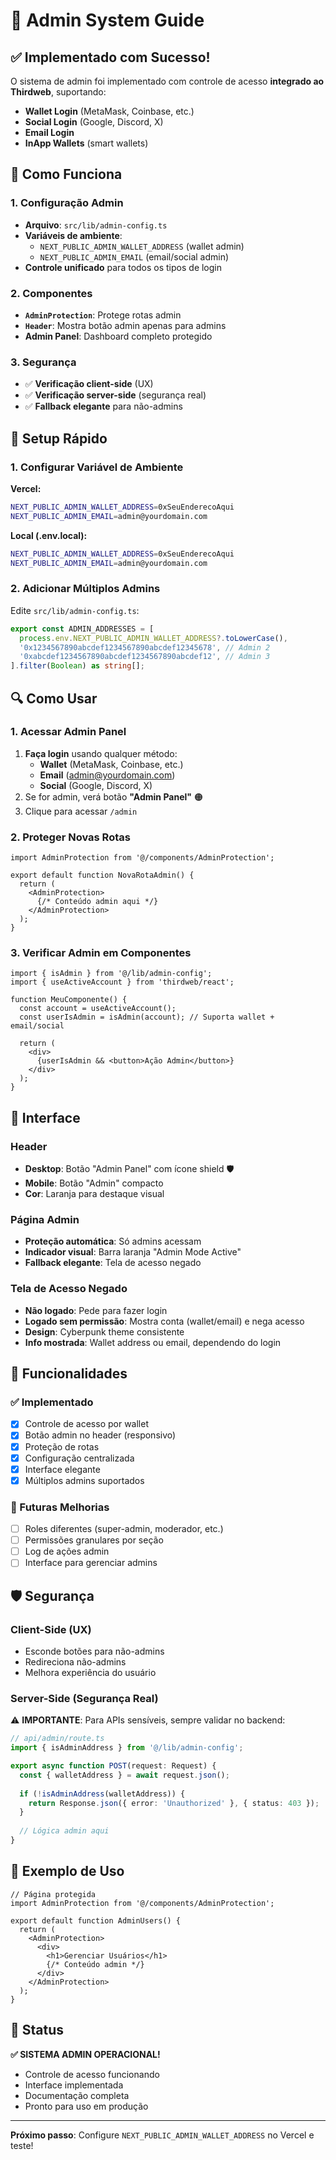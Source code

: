 # 🔐 Admin System Guide

## ✅ **Implementado com Sucesso!**

O sistema de admin foi implementado com controle de acesso **integrado ao Thirdweb**, suportando:
- **Wallet Login** (MetaMask, Coinbase, etc.)
- **Social Login** (Google, Discord, X)
- **Email Login** 
- **InApp Wallets** (smart wallets)

## 🎯 **Como Funciona**

### **1. Configuração Admin**
- **Arquivo**: `src/lib/admin-config.ts`
- **Variáveis de ambiente**: 
  - `NEXT_PUBLIC_ADMIN_WALLET_ADDRESS` (wallet admin)
  - `NEXT_PUBLIC_ADMIN_EMAIL` (email/social admin)
- **Controle unificado** para todos os tipos de login

### **2. Componentes**
- **`AdminProtection`**: Protege rotas admin
- **`Header`**: Mostra botão admin apenas para admins
- **Admin Panel**: Dashboard completo protegido

### **3. Segurança**
- ✅ **Verificação client-side** (UX)
- ✅ **Verificação server-side** (segurança real)
- ✅ **Fallback elegante** para não-admins

## 🚀 **Setup Rápido**

### **1. Configurar Variável de Ambiente**

**Vercel:**
```bash
NEXT_PUBLIC_ADMIN_WALLET_ADDRESS=0xSeuEnderecoAqui
NEXT_PUBLIC_ADMIN_EMAIL=admin@yourdomain.com
```

**Local (.env.local):**
```bash
NEXT_PUBLIC_ADMIN_WALLET_ADDRESS=0xSeuEnderecoAqui
NEXT_PUBLIC_ADMIN_EMAIL=admin@yourdomain.com
```

### **2. Adicionar Múltiplos Admins**

Edite `src/lib/admin-config.ts`:
```typescript
export const ADMIN_ADDRESSES = [
  process.env.NEXT_PUBLIC_ADMIN_WALLET_ADDRESS?.toLowerCase(),
  '0x1234567890abcdef1234567890abcdef12345678', // Admin 2
  '0xabcdef1234567890abcdef1234567890abcdef12', // Admin 3
].filter(Boolean) as string[];
```

## 🔍 **Como Usar**

### **1. Acessar Admin Panel**
1. **Faça login** usando qualquer método:
   - **Wallet** (MetaMask, Coinbase, etc.)
   - **Email** (admin@yourdomain.com)
   - **Social** (Google, Discord, X)
2. Se for admin, verá botão **"Admin Panel"** 🟠
3. Clique para acessar `/admin`

### **2. Proteger Novas Rotas**
```tsx
import AdminProtection from '@/components/AdminProtection';

export default function NovaRotaAdmin() {
  return (
    <AdminProtection>
      {/* Conteúdo admin aqui */}
    </AdminProtection>
  );
}
```

### **3. Verificar Admin em Componentes**
```tsx
import { isAdmin } from '@/lib/admin-config';
import { useActiveAccount } from 'thirdweb/react';

function MeuComponente() {
  const account = useActiveAccount();
  const userIsAdmin = isAdmin(account); // Suporta wallet + email/social
  
  return (
    <div>
      {userIsAdmin && <button>Ação Admin</button>}
    </div>
  );
}
```

## 🎨 **Interface**

### **Header**
- **Desktop**: Botão "Admin Panel" com ícone shield 🛡️
- **Mobile**: Botão "Admin" compacto
- **Cor**: Laranja para destaque visual

### **Página Admin**
- **Proteção automática**: Só admins acessam
- **Indicador visual**: Barra laranja "Admin Mode Active"
- **Fallback elegante**: Tela de acesso negado

### **Tela de Acesso Negado**
- **Não logado**: Pede para fazer login
- **Logado sem permissão**: Mostra conta (wallet/email) e nega acesso
- **Design**: Cyberpunk theme consistente
- **Info mostrada**: Wallet address ou email, dependendo do login

## 🔧 **Funcionalidades**

### **✅ Implementado**
- [x] Controle de acesso por wallet
- [x] Botão admin no header (responsivo)
- [x] Proteção de rotas
- [x] Configuração centralizada
- [x] Interface elegante
- [x] Múltiplos admins suportados

### **🚀 Futuras Melhorias**
- [ ] Roles diferentes (super-admin, moderador, etc.)
- [ ] Permissões granulares por seção
- [ ] Log de ações admin
- [ ] Interface para gerenciar admins

## 🛡️ **Segurança**

### **Client-Side (UX)**
- Esconde botões para não-admins
- Redireciona não-admins
- Melhora experiência do usuário

### **Server-Side (Segurança Real)**
⚠️ **IMPORTANTE**: Para APIs sensíveis, sempre validar no backend:

```typescript
// api/admin/route.ts
import { isAdminAddress } from '@/lib/admin-config';

export async function POST(request: Request) {
  const { walletAddress } = await request.json();
  
  if (!isAdminAddress(walletAddress)) {
    return Response.json({ error: 'Unauthorized' }, { status: 403 });
  }
  
  // Lógica admin aqui
}
```

## 📝 **Exemplo de Uso**

```tsx
// Página protegida
import AdminProtection from '@/components/AdminProtection';

export default function AdminUsers() {
  return (
    <AdminProtection>
      <div>
        <h1>Gerenciar Usuários</h1>
        {/* Conteúdo admin */}
      </div>
    </AdminProtection>
  );
}
```

## 🎉 **Status**

**✅ SISTEMA ADMIN OPERACIONAL!**

- Controle de acesso funcionando
- Interface implementada
- Documentação completa
- Pronto para uso em produção

---

**Próximo passo**: Configure `NEXT_PUBLIC_ADMIN_WALLET_ADDRESS` no Vercel e teste! 